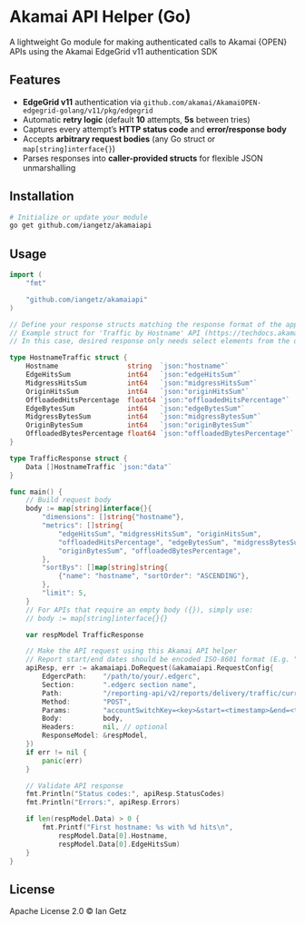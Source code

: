 # Akamai API Helper (Go)

A lightweight Go module for making authenticated calls to Akamai {OPEN} APIs using the Akamai EdgeGrid v11 authentication SDK

## Features

* **EdgeGrid v11** authentication via `github.com/akamai/AkamaiOPEN-edgegrid-golang/v11/pkg/edgegrid`
* Automatic **retry logic** (default **10** attempts, **5s** between tries)
* Captures every attempt’s **HTTP status code** and **error/response body**
* Accepts **arbitrary request bodies** (any Go struct or `map[string]interface{}`)
* Parses responses into **caller-provided structs** for flexible JSON unmarshalling

## Installation

```bash
# Initialize or update your module
go get github.com/iangetz/akamaiapi
```

## Usage

```go
import (
	"fmt"

	"github.com/iangetz/akamaiapi"
)

// Define your response structs matching the response format of the applicable Akamai {OPEN} API
// Example struct for 'Traffic by Hostname' API (https://techdocs.akamai.com/reporting/reference/delivery-traffic-current)
// In this case, desired response only needs select elements from the data[] array

type HostnameTraffic struct {
	Hostname                 string  `json:"hostname"`
	EdgeHitsSum              int64   `json:"edgeHitsSum"`
	MidgressHitsSum          int64   `json:"midgressHitsSum"`
	OriginHitsSum            int64   `json:"originHitsSum"`
	OffloadedHitsPercentage  float64 `json:"offloadedHitsPercentage"`
	EdgeBytesSum             int64   `json:"edgeBytesSum"`
	MidgressBytesSum         int64   `json:"midgressBytesSum"`
	OriginBytesSum           int64   `json:"originBytesSum"`
	OffloadedBytesPercentage float64 `json:"offloadedBytesPercentage"`
}

type TrafficResponse struct {
	Data []HostnameTraffic `json:"data"`
}

func main() {
	// Build request body
	body := map[string]interface{}{
		"dimensions": []string{"hostname"},
		"metrics": []string{
			"edgeHitsSum", "midgressHitsSum", "originHitsSum",
			"offloadedHitsPercentage", "edgeBytesSum", "midgressBytesSum",
			"originBytesSum", "offloadedBytesPercentage",
		},
		"sortBys": []map[string]string{
			{"name": "hostname", "sortOrder": "ASCENDING"},
		},
		"limit": 5,
	}
	// For APIs that require an empty body ({}), simply use:
	// body := map[string]interface{}{}

	var respModel TrafficResponse

	// Make the API request using this Akamai API helper
	// Report start/end dates should be encoded ISO-8601 format (E.g. "2025-04-15T00%3A00%3A00Z")
	apiResp, err := akamaiapi.DoRequest(&akamaiapi.RequestConfig{
		EdgercPath:    "/path/to/your/.edgerc",
		Section:       ".edgerc section name",
		Path:          "/reporting-api/v2/reports/delivery/traffic/current/data",
		Method:        "POST",
		Params:        "accountSwitchKey=<key>&start=<timestamp>&end=<timestamp>",
		Body:          body,
		Headers:       nil, // optional
		ResponseModel: &respModel,
	})
	if err != nil {
		panic(err)
	}

	// Validate API response
	fmt.Println("Status codes:", apiResp.StatusCodes)
	fmt.Println("Errors:", apiResp.Errors)

	if len(respModel.Data) > 0 {
		fmt.Printf("First hostname: %s with %d hits\n",
			respModel.Data[0].Hostname,
			respModel.Data[0].EdgeHitsSum)
	}
}
```

## License

Apache License 2.0 © Ian Getz